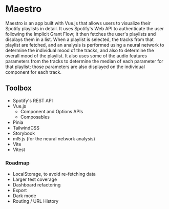 # Maestro
Maestro is an app built with Vue.js that allows users to visualize their Spotify playlists in detail. It uses Spotify's Web API to authenticate the user following the Implicit Grant Flow; it then fetches the user's playlists and displays them in a list. When a playlist is selected, the tracks from that playlist are fetched, and an analysis is performed using a neural network to determine the individual mood of the tracks, and also to determine the overall mood of the playlist. It also uses some of the audio features parameters from the tracks to determine the median of each parameter for that playlist; those parameters are also displayed on the individual component for each track.

## Toolbox
* Spotify's REST API
* Vue.js 
	* Component and Options APIs
	* Composables
* Pinia
* TailwindCSS
* Storybook
* ml5.js (for the neural network analysis)
* Vite
* Vitest

### Roadmap
* LocalStorage, to avoid re-fetching data
* Larger test coverage
* Dashboard refactoring
* Export 
* Dark mode
* Routing / URL History